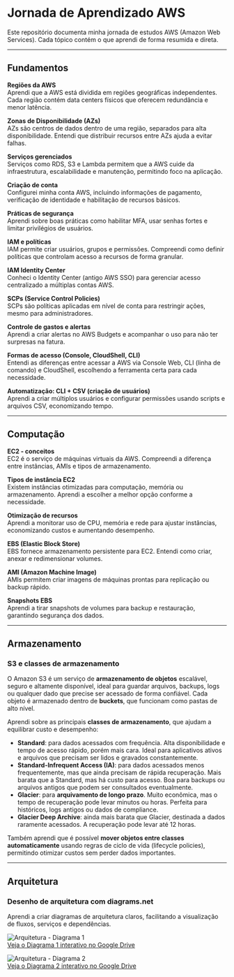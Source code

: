 # Jornada de Aprendizado AWS

Este repositório documenta minha jornada de estudos AWS (Amazon Web Services). Cada tópico contém o que aprendi de forma resumida e direta.

---

## Fundamentos

**Regiões da AWS**  
Aprendi que a AWS está dividida em regiões geográficas independentes. Cada região contém data centers físicos que oferecem redundância e menor latência.

**Zonas de Disponibilidade (AZs)**  
AZs são centros de dados dentro de uma região, separados para alta disponibilidade. Entendi que distribuir recursos entre AZs ajuda a evitar falhas.

**Serviços gerenciados**  
Serviços como RDS, S3 e Lambda permitem que a AWS cuide da infraestrutura, escalabilidade e manutenção, permitindo foco na aplicação.

**Criação de conta**  
Configurei minha conta AWS, incluindo informações de pagamento, verificação de identidade e habilitação de recursos básicos.

**Práticas de segurança**  
Aprendi sobre boas práticas como habilitar MFA, usar senhas fortes e limitar privilégios de usuários.

**IAM e políticas**  
IAM permite criar usuários, grupos e permissões. Compreendi como definir políticas que controlam acesso a recursos de forma granular.

**IAM Identity Center**  
Conheci o Identity Center (antigo AWS SSO) para gerenciar acesso centralizado a múltiplas contas AWS.

**SCPs (Service Control Policies)**  
SCPs são políticas aplicadas em nível de conta para restringir ações, mesmo para administradores.

**Controle de gastos e alertas**  
Aprendi a criar alertas no AWS Budgets e acompanhar o uso para não ter surpresas na fatura.

**Formas de acesso (Console, CloudShell, CLI)**  
Entendi as diferenças entre acessar a AWS via Console Web, CLI (linha de comando) e CloudShell, escolhendo a ferramenta certa para cada necessidade.

**Automatização: CLI + CSV (criação de usuários)**  
Aprendi a criar múltiplos usuários e configurar permissões usando scripts e arquivos CSV, economizando tempo.

---

## Computação

**EC2 - conceitos**  
EC2 é o serviço de máquinas virtuais da AWS. Compreendi a diferença entre instâncias, AMIs e tipos de armazenamento.

**Tipos de instância EC2**  
Existem instâncias otimizadas para computação, memória ou armazenamento. Aprendi a escolher a melhor opção conforme a necessidade.

**Otimização de recursos**  
Aprendi a monitorar uso de CPU, memória e rede para ajustar instâncias, economizando custos e aumentando desempenho.

**EBS (Elastic Block Store)**  
EBS fornece armazenamento persistente para EC2. Entendi como criar, anexar e redimensionar volumes.

**AMI (Amazon Machine Image)**  
AMIs permitem criar imagens de máquinas prontas para replicação ou backup rápido.

**Snapshots EBS**  
Aprendi a tirar snapshots de volumes para backup e restauração, garantindo segurança dos dados.

---

## Armazenamento

### S3 e classes de armazenamento
O Amazon S3 é um serviço de **armazenamento de objetos** escalável, seguro e altamente disponível, ideal para guardar arquivos, backups, logs ou qualquer dado que precise ser acessado de forma confiável. Cada objeto é armazenado dentro de **buckets**, que funcionam como pastas de alto nível.

Aprendi sobre as principais **classes de armazenamento**, que ajudam a equilibrar custo e desempenho:

- **Standard**: para dados acessados com frequência. Alta disponibilidade e tempo de acesso rápido, porém mais cara. Ideal para aplicativos ativos e arquivos que precisam ser lidos e gravados constantemente.  
- **Standard-Infrequent Access (IA)**: para dados acessados menos frequentemente, mas que ainda precisam de rápida recuperação. Mais barata que a Standard, mas há custo para acesso. Boa para backups ou arquivos antigos que podem ser consultados eventualmente.  
- **Glacier**: para **arquivamento de longo prazo**. Muito econômica, mas o tempo de recuperação pode levar minutos ou horas. Perfeita para históricos, logs antigos ou dados de compliance.  
- **Glacier Deep Archive**: ainda mais barata que Glacier, destinada a dados raramente acessados. A recuperação pode levar até 12 horas.

Também aprendi que é possível **mover objetos entre classes automaticamente** usando regras de ciclo de vida (lifecycle policies), permitindo otimizar custos sem perder dados importantes.


---

## Arquitetura

### Desenho de arquitetura com diagrams.net
Aprendi a criar diagramas de arquitetura claros, facilitando a visualização de fluxos, serviços e dependências.

![Arquitetura - Diagrama 1](images/Arquitetura01.png)  
[Veja o Diagrama 1 interativo no Google Drive](https://drive.google.com/file/d/1VW4N89zmbqrH8spT9mi2IXAh13LcZf2u/view?usp=sharing)

![Arquitetura - Diagrama 2](images/Arquitetura02.png)  
[Veja o Diagrama 2 interativo no Google Drive](https://drive.google.com/file/d/1VW4N89zmbqrH8spT9mi2IXAh13LcZf2u/view?usp=sharing)

